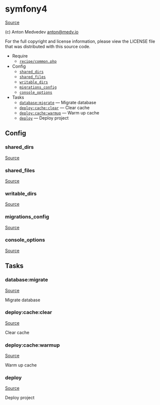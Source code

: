 <!-- DO NOT EDIT THIS FILE! -->
<!-- Instead edit recipe/symfony4.php -->
<!-- Then run bin/docgen -->

# symfony4

[Source](recipe/symfony4.php)

(c) Anton Medvedev <anton@medv.io>

For the full copyright and license information, please view the LICENSE
file that was distributed with this source code.


* Require
  * [`recipe/common.php`](#recipe/common.php)
* Config
  * [`shared_dirs`](#shared_dirs)
  * [`shared_files`](#shared_files)
  * [`writable_dirs`](#writable_dirs)
  * [`migrations_config`](#migrations_config)
  * [`console_options`](#console_options)
* Tasks
  * [`database:migrate`](#database:migrate) — Migrate database
  * [`deploy:cache:clear`](#deploy:cache:clear) — Clear cache
  * [`deploy:cache:warmup`](#deploy:cache:warmup) — Warm up cache
  * [`deploy`](#deploy) — Deploy project

## Config
### shared_dirs
[Source](recipe/symfony4.php#L12)



### shared_files
[Source](recipe/symfony4.php#L13)



### writable_dirs
[Source](recipe/symfony4.php#L14)



### migrations_config
[Source](recipe/symfony4.php#L15)



### console_options
[Source](recipe/symfony4.php#L21)




## Tasks
### database:migrate
[Source](recipe/symfony4.php#L26)

Migrate database



### deploy:cache:clear
[Source](recipe/symfony4.php#L36)

Clear cache



### deploy:cache:warmup
[Source](recipe/symfony4.php#L41)

Warm up cache



### deploy
[Source](recipe/symfony4.php#L46)

Deploy project



